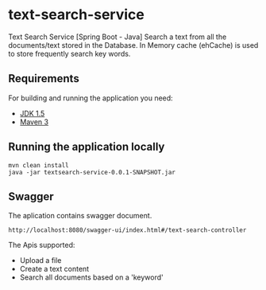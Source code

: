 # text-search-service
Text Search Service [Spring Boot - Java]
Search a text from all the documents/text stored in the Database. In Memory cache (ehCache) is used to store frequently search key words.

## Requirements

For building and running the application you need:

- [JDK 1.5](http://www.oracle.com/technetwork/java/javase/downloads/jdk8-downloads-2133151.html)
- [Maven 3](https://maven.apache.org)

## Running the application locally

```shell
mvn clean install
java -jar textsearch-service-0.0.1-SNAPSHOT.jar
```

## Swagger

The aplication contains swagger document.
```shell
http://localhost:8080/swagger-ui/index.html#/text-search-controller
```

The Apis supported:

* Upload a file
* Create a text content
* Search all documents based on a 'keyword'

